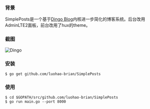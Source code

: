 ### 背景
SimplePosts是一个基于[Dingo Blog](https://github.com/dingoblog/dingo)内核进一步简化的博客系统。后台改用AdminLTE2面板，前台改用了hux的theme。

### 截图
![Dingo](http://ygjs-static-hz.oss-cn-beijing.aliyuncs.com/images/2018-03-22/TIM%E6%88%AA%E5%9B%BE20180322174243.png)

### 安装
```
$ go get github.com/luohao-brian/SimplePosts
```

### 使用
```
$ cd $GOPATH/src/github.com/luohao-brian/SimplePosts
$ go run main.go --port 8000
```
